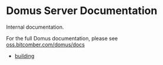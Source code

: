 Domus Server Documentation
==========================

Internal documentation.

For the full Domus documentation, please see [oss.bitcomber.com/domus/docs](http://oss.bitcomber.com/domus/docs)

* [building](building.html)
